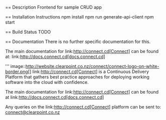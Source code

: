 == Description
Frontend for sample CRUD app

== Installation Instructions
npm install
npm run generate-api-client
npm start

== Build Status
TODO

== Documentation
There is no further specific documentation for this.

The main documentation for link:http://connect.cd[Connect] can be found at: link:http://docs.connect.cd[docs.connect.cd]

'''
image::http://website.clearpoint.co.nz/connect/connect-logo-on-white-border.png[]
link:http://connect.cd[Connect] is a Continuous Delivery Platform that gathers best practice approaches for deploying working software into the cloud with confidence.

The main documentation for link:http://connect.cd[Connect] can be found at link:http://docs.connect.cd[docs.connect.cd]

Any queries on the link:http://connect.cd[Connect] platform can be sent to: connect@clearpoint.co.nz
